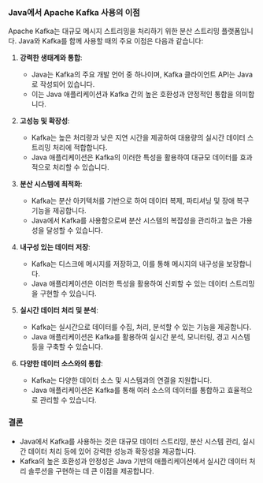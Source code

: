 ### Java에서 Apache Kafka 사용의 이점

Apache Kafka는 대규모 메시지 스트리밍을 처리하기 위한 분산 스트리밍 플랫폼입니다. Java와 Kafka를 함께 사용할 때의 주요 이점은 다음과 같습니다:

1. **강력한 생태계와 통합**:
   - Java는 Kafka의 주요 개발 언어 중 하나이며, Kafka 클라이언트 API는 Java로 작성되어 있습니다.
   - 이는 Java 애플리케이션과 Kafka 간의 높은 호환성과 안정적인 통합을 의미합니다.

2. **고성능 및 확장성**:
   - Kafka는 높은 처리량과 낮은 지연 시간을 제공하여 대용량의 실시간 데이터 스트리밍 처리에 적합합니다.
   - Java 애플리케이션은 Kafka의 이러한 특성을 활용하여 대규모 데이터를 효과적으로 처리할 수 있습니다.

3. **분산 시스템에 최적화**:
   - Kafka는 분산 아키텍처를 기반으로 하여 데이터 복제, 파티셔닝 및 장애 복구 기능을 제공합니다.
   - Java에서 Kafka를 사용함으로써 분산 시스템의 복잡성을 관리하고 높은 가용성을 달성할 수 있습니다.

4. **내구성 있는 데이터 저장**:
   - Kafka는 디스크에 메시지를 저장하고, 이를 통해 메시지의 내구성을 보장합니다.
   - Java 애플리케이션은 이러한 특성을 활용하여 신뢰할 수 있는 데이터 스트리밍을 구현할 수 있습니다.

5. **실시간 데이터 처리 및 분석**:
   - Kafka는 실시간으로 데이터를 수집, 처리, 분석할 수 있는 기능을 제공합니다.
   - Java 애플리케이션은 Kafka를 활용하여 실시간 분석, 모니터링, 경고 시스템 등을 구축할 수 있습니다.

6. **다양한 데이터 소스와의 통합**:
   - Kafka는 다양한 데이터 소스 및 시스템과의 연결을 지원합니다.
   - Java 애플리케이션은 Kafka를 통해 여러 소스의 데이터를 통합하고 효율적으로 관리할 수 있습니다.

### 결론
- Java에서 Kafka를 사용하는 것은 대규모 데이터 스트리밍, 분산 시스템 관리, 실시간 데이터 처리 등에 있어 강력한 성능과 확장성을 제공합니다.
- Kafka의 높은 호환성과 안정성은 Java 기반의 애플리케이션에서 실시간 데이터 처리 솔루션을 구현하는 데 큰 이점을 제공합니다.
